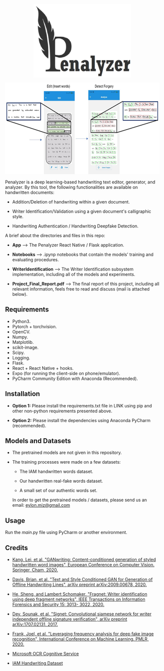 <p align="center">
  <img width=320 height=240 src="penalyzer2.jpg">
</p>

<p align="center">
  <img width=640 height=300 src="penalyzer1.jpg">
</p>

Penalyzer is a deep learning-based handwriting text editor, generator, and analyzer. By this tool, the following functionalities are available on handwritten documents:

* Addition/Deletion of handwriting within a given document.

* Writer Identification/Validation using a given document's calligraphic style.

* Handwriting Authentication / Handwriting Deepfake Detection.

A brief about the directories and files in this repo:

* **App** --> The Penalyzer React Native / Flask application.

* **Notebooks** --> .ipynp notebooks that contain the models' training and evaluating procedures.

* **WriterIdentification** --> The Writer Identification subsystem implementation, including all of the models and experiments.

* **Project_Final_Report.pdf** --> The final report of this project, including all relevant information, feels free to read and discuss (mail is attached below).

## Requirements

* Python3.
* Pytorch + torchvision.
* OpenCV.
* Numpy.
* Matplotlib.
* scikit-image.
* Scipy.
* Logging.
* Flask.
* React + React Native + hooks.
* Expo (for running the client-side on phone/emulator).
* PyCharm Community Edition with Anaconda (Recommended).

## Installation

* **Option 1:**
Please install the requirements.txt file in LINK using pip and other non-python requirements presented above.

* **Option 2:**
Please install the dependencies using Anaconda PyCharm (recommended).

## Models and Datasets

* The pretrained models are not given in this repository.

* The training processes were made on a few datasets:

  * The IAM handwritten words dataset.

  * Our handwritten real-fake words dataset.

  * A small set of our authentic words set.

  In order to get the pretrained models / datasets, please send us an email: eylon.miz@gmail.com

## Usage

Run the _main_.py file using PyCharm or another environment.

## Credits

* [Kang, Lei, et al. "GANwriting: Content-conditioned generation of styled handwritten word images", European Conference on Computer Vision. Springer, Cham, 2020.](https://arxiv.org/abs/2003.02567)

* [Davis, Brian, et al. "Text and Style Conditioned GAN for Generation of Offline Handwriting Lines", arXiv preprint arXiv:2009.00678, 2020.](https://arxiv.org/abs/2009.00678)

* [He, Sheng, and Lambert Schomaker. "Fragnet: Writer identification using deep fragment networks", IEEE Transactions on Information Forensics and Security 15: 3013- 3022, 2020.](https://arxiv.org/abs/2003.07212)

* [Dey, Sounak, et al. "Signet: Convolutional siamese network for writer independent offline signature verification", arXiv preprint arXiv:1707.02131, 2017.](https://arxiv.org/abs/1707.02131)

* [Frank, Joel, et al. "Leveraging frequency analysis for deep fake image recognition", International Conference on Machine Learning. PMLR, 2020.](https://arxiv.org/abs/2003.08685)

* [Microsoft OCR Cognitive Service](https://docs.microsoft.com/en-us/azure/cognitive-services/computer-vision/overview-ocr)

* [IAM Handwriting Dataset](https://fki.tic.heia-fr.ch/databases/iam-handwriting-database)
